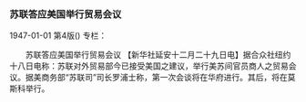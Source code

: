 ### 苏联答应美国举行贸易会议

1947-01-01
第4版()
专栏：

　　苏联答应美国举行贸易会议
    【新华社延安十二月二十九日电】据合众社纽约十八日电称：苏联对外贸易部今已接受美国之建议，举行美苏间官员商人之贸易会议。据美商务部“苏联司”司长罗浦士称，第一次会谈将在华府进行。其后，将在莫斯科举行。
